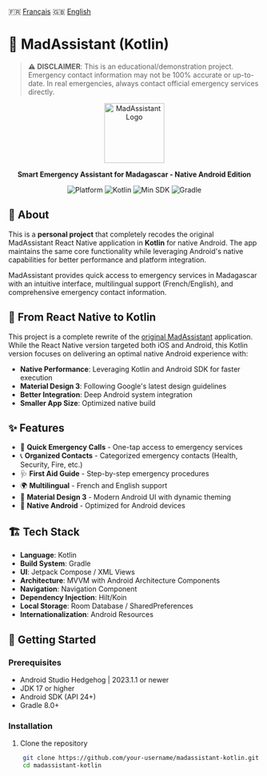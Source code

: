 🇫🇷 [Français](./Readme-fr.md)
🇬🇧 [English](./README.md)

# 🚨 MadAssistant (Kotlin)

> **⚠️ DISCLAIMER**: This is an educational/demonstration project. Emergency contact information may not be 100% accurate or up-to-date. In real emergencies, always contact official emergency services directly.

<p align="center">
  <img src="./assets/images/3.png" alt="MadAssistant Logo" width="120" height="120">
</p>

<p align="center">
  <strong>Smart Emergency Assistant for Madagascar - Native Android Edition</strong>
</p>

<p align="center">
  <img src="https://img.shields.io/badge/Platform-Android-green?style=flat-square&logo=android" alt="Platform">
  <img src="https://img.shields.io/badge/Kotlin-1.9+-7F52FF?style=flat-square&logo=kotlin" alt="Kotlin">
  <img src="https://img.shields.io/badge/Min%20SDK-24-blue?style=flat-square" alt="Min SDK">
  <img src="https://img.shields.io/badge/Gradle-8.0+-02303A?style=flat-square&logo=gradle" alt="Gradle">
</p>

## 📱 About

This is a **personal project** that completely recodes the original MadAssistant React Native application in **Kotlin** for native Android. The app maintains the same core functionality while leveraging Android's native capabilities for better performance and platform integration.

MadAssistant provides quick access to emergency services in Madagascar with an intuitive interface, multilingual support (French/English), and comprehensive emergency contact information.

## 🔄 From React Native to Kotlin

This project is a complete rewrite of the [original MadAssistant](https://github.com/Anonyme-spy/MadAssistant) application. While the React Native version targeted both iOS and Android, this Kotlin version focuses on delivering an optimal native Android experience with:

- **Native Performance**: Leveraging Kotlin and Android SDK for faster execution
- **Material Design 3**: Following Google's latest design guidelines
- **Better Integration**: Deep Android system integration
- **Smaller App Size**: Optimized native build

## ✨ Features

- 🚨 **Quick Emergency Calls** - One-tap access to emergency services
- 📞 **Organized Contacts** - Categorized emergency contacts (Health, Security, Fire, etc.)
- 🩺 **First Aid Guide** - Step-by-step emergency procedures
- 🌍 **Multilingual** - French and English support
- 🎨 **Material Design 3** - Modern Android UI with dynamic theming
- 📱 **Native Android** - Optimized for Android devices

## 🏗️ Tech Stack

- **Language**: Kotlin
- **Build System**: Gradle
- **UI**: Jetpack Compose / XML Views
- **Architecture**: MVVM with Android Architecture Components
- **Navigation**: Navigation Component
- **Dependency Injection**: Hilt/Koin
- **Local Storage**: Room Database / SharedPreferences
- **Internationalization**: Android Resources

## 🚀 Getting Started

### Prerequisites

- Android Studio Hedgehog | 2023.1.1 or newer
- JDK 17 or higher
- Android SDK (API 24+)
- Gradle 8.0+

### Installation

1. Clone the repository
```bash
    git clone https://github.com/your-username/madassistant-kotlin.git
    cd madassistant-kotlin
```